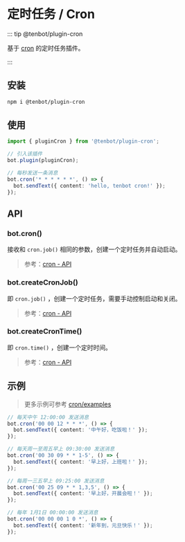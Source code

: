 # 定时任务 / Cron

::: tip @tenbot/plugin-cron

基于 [cron](https://www.npmjs.com/package/cron) 的定时任务插件。

:::

## 安装

```sh
npm i @tenbot/plugin-cron
```

## 使用

```ts
import { pluginCron } from '@tenbot/plugin-cron';

// 引入该插件
bot.plugin(pluginCron);

// 每秒发送一条消息
bot.cron('* * * * * *', () => {
  bot.sendText({ content: 'hello, tenbot cron!' });
});
```

## API

### bot.cron()

接收和 `cron.job()` 相同的参数，创建一个定时任务并自动启动。

> 参考：[cron - API](https://github.com/kelektiv/node-cron#api)

### bot.createCronJob()

即 `cron.job()` ，创建一个定时任务，需要手动控制启动和关闭。

> 参考：[cron - API](https://github.com/kelektiv/node-cron#api)

### bot.createCronTime()

即 `cron.time()` ，创建一个定时时间。

> 参考：[cron - API](https://github.com/kelektiv/node-cron#api)

## 示例

> 更多示例可参考 [cron/examples](https://github.com/kelektiv/node-cron/tree/master/examples)

```ts
// 每天中午 12:00:00 发送消息
bot.cron('00 00 12 * * *', () => {
  bot.sendText({ content: '中午好，吃饭啦！' });
});

// 每天周一至周五早上 09:30:00 发送消息
bot.cron('00 30 09 * * 1-5', () => {
  bot.sendText({ content: '早上好，上班啦！' });
});

// 每周一三五早上 09:25:00 发送消息
bot.cron('00 25 09 * * 1,3,5', () => {
  bot.sendText({ content: '早上好，开晨会啦！' });
});

// 每年 1月1日 00:00:00 发送消息
bot.cron('00 00 00 1 0 *', () => {
  bot.sendText({ content: '新年到，元旦快乐！' });
});
```
